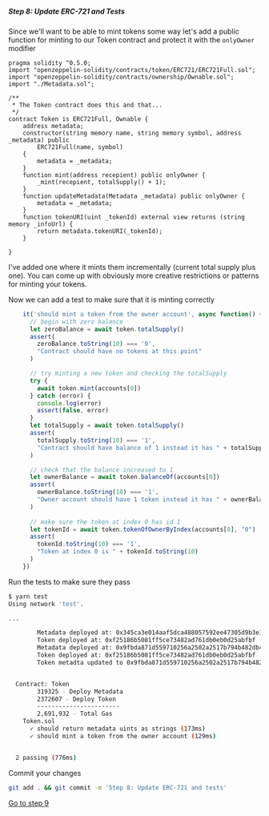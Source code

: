 
##### Step 8: Update ERC-721 and Tests

Since we'll want to be able to mint tokens some way let's add a public function for minting to our Token contract and protect it with the `onlyOwner` modifier

```solidity
pragma solidity ^0.5.0;
import "openzeppelin-solidity/contracts/token/ERC721/ERC721Full.sol";
import "openzeppelin-solidity/contracts/ownership/Ownable.sol";
import "./Metadata.sol";

/**
 * The Token contract does this and that...
 */
contract Token is ERC721Full, Ownable {
    address metadata;
    constructor(string memory name, string memory symbol, address _metadata) public
        ERC721Full(name, symbol)
    { 
        metadata = _metadata;
    }
    function mint(address recepient) public onlyOwner {
        _mint(recepient, totalSupply() + 1);
    }
    function updateMetadata(Metadata _metadata) public onlyOwner {
        metadata = _metadata;
    }
    function tokenURI(uint _tokenId) external view returns (string memory _infoUrl) {
        return metadata.tokenURI(_tokenId);
    }
   
}
```

I've added one where it mints them incrementally (current total supply plus one). You can come up with obviously more creative restrictions or patterns for minting your tokens.

Now we can add a test to make sure that it is minting correctly

```javascript
    it('should mint a token from the owner account', async function() {
      // begin with zero balance
      let zeroBalance = await token.totalSupply()
      assert(
        zeroBalance.toString(10) === '0',
        "Contract should have no tokens at this point"
      )

      // try minting a new token and checking the totalSupply
      try {
        await token.mint(accounts[0])
      } catch (error) {
        console.log(error)
        assert(false, error)
      }
      let totalSupply = await token.totalSupply()
      assert(
        totalSupply.toString(10) === '1',
        "Contract should have balance of 1 instead it has " + totalSupply.toString(10)
      )

      // check that the balance increased to 1
      let ownerBalance = await token.balanceOf(accounts[0])
      assert(
        ownerBalance.toString(10) === '1',
        "Owner account should have 1 token instead it has " + ownerBalance.toString(10)
      )
      
      // make sure the token at index 0 has id 1
      let tokenId = await token.tokenOfOwnerByIndex(accounts[0], "0")
      assert(
        tokenId.toString(10) === '1',
        "Token at index 0 is " + tokenId.toString(10)
      )
    })
```

Run the tests to make sure they pass

```bash
$ yarn test
Using network 'test'.

...

        Metadata deployed at: 0x345ca3e014aaf5dca488057592ee47305d9b3e10
        Token deployed at: 0xf25186b5081ff5ce73482ad761db0eb0d25abfbf
        Metadata deployed at: 0x9fbda871d559710256a2502a2517b794b482db40
        Token deployed at: 0xf25186b5081ff5ce73482ad761db0eb0d25abfbf
        Token metadta updated to 0x9fbda871d559710256a2502a2517b794b482db40


  Contract: Token
        319325 - Deploy Metadata
        2372607 - Deploy Token
        -----------------------
        2,691,932 - Total Gas
    Token.sol
      ✓ should return metadata uints as strings (173ms)
      ✓ should mint a token from the owner account (129ms)


  2 passing (776ms)
```

Commit your changes

```bash
git add . && git commit -m 'Step 8: Update ERC-721 and tests'
```

[Go to step 9](1-9.md)